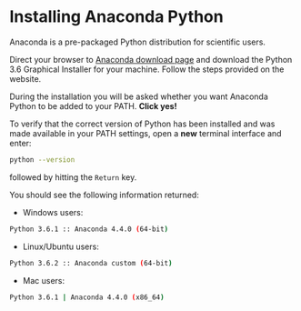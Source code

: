 # Installing Anaconda Python

Anaconda is a pre-packaged Python distribution for scientific users.

Direct your browser to [Anaconda download page](https://www.continuum.io/downloads) and download the Python 3.6 Graphical Installer for your machine.
Follow the steps provided on the website.

During the installation you will be asked whether you want Anaconda Python to be added to your PATH. **Click yes!**

To verify that the correct version of Python has been installed and was made available in your PATH settings, open a **new** terminal interface and enter:
```bash
python --version
```
followed by hitting the `Return` key.

You should see the following information returned:

*   Windows users:
```bash
Python 3.6.1 :: Anaconda 4.4.0 (64-bit)
```
*   Linux/Ubuntu users:
```bash
Python 3.6.2 :: Anaconda custom (64-bit)
```
*   Mac users:
```bash
Python 3.6.1 | Anaconda 4.4.0 (x86_64)
```
